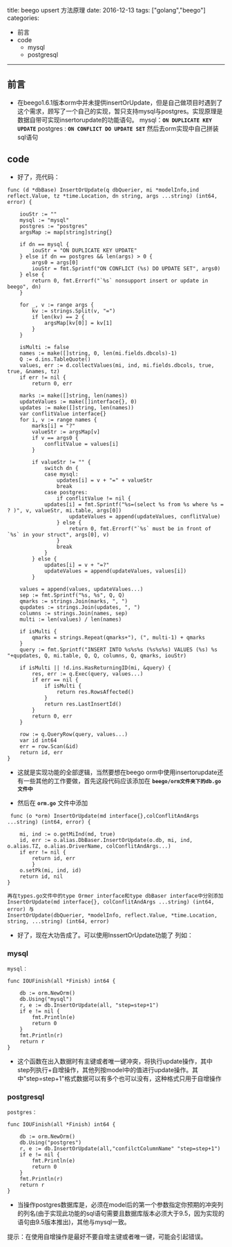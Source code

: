 title: beego upsert 方法原理
date: 2016-12-13
tags: ["golang","beego"]
categories:
  - 前言
  - code
    - mysql
    - postgresql
---

## 前言 ##
* 在beego1.6.1版本orm中并未提供insertOrUpdate，但是自己做项目时遇到了这个需求，顾写了一个自己的实现，暂只支持mysql与postgres。实现原理是数据自带可实现insertorupdate的功能语句。
mysql：**`ON DUPLICATE KEY UPDATE`**
postgres : **`ON CONFLICT DO UPDATE SET`**
然后去orm实现中自己拼装sql语句

## code ##
* 好了，亮代码：

```
func (d *dbBase) InsertOrUpdate(q dbQuerier, mi *modelInfo,ind reflect.Value, tz *time.Location, dn string, args ...string) (int64, error) {

	iouStr := ""
	mysql := "mysql"
	postgres := "postgres"
	argsMap := map[string]string{}

	if dn == mysql {
		iouStr = "ON DUPLICATE KEY UPDATE"
	} else if dn == postgres && len(args) > 0 {
		args0 = args[0]
		iouStr = fmt.Sprintf("ON CONFLICT (%s) DO UPDATE SET", args0)
	} else {
		return 0, fmt.Errorf("`%s` nonsupport insert or update in beego", dn)
	}

	for _, v := range args {
		kv := strings.Split(v, "=")
		if len(kv) == 2 {
			argsMap[kv[0]] = kv[1]
		}
	}

	isMulti := false
	names := make([]string, 0, len(mi.fields.dbcols)-1)
	Q := d.ins.TableQuote()
	values, err := d.collectValues(mi, ind, mi.fields.dbcols, true, true, &names, tz)
	if err != nil {
		return 0, err

	marks := make([]string, len(names))
	updateValues := make([]interface{}, 0)
	updates := make([]string, len(names))
	var conflitValue interface{}
	for i, v := range names {
		marks[i] = "?"
		valueStr := argsMap[v]
		if v == args0 {
			conflitValue = values[i]
		}

		if valueStr != "" {
			switch dn {
			case mysql:
				updates[i] = v + "=" + valueStr
				break
			case postgres:
				if conflitValue != nil {
			updates[i] = fmt.Sprintf("%s=(select %s from %s where %s = ? )", v, valueStr, mi.table, args[0])
					updateValues = append(updateValues, conflitValue)
				} else {
					return 0, fmt.Errorf("`%s` must be in front of `%s` in your struct", args[0], v)
				}
				break
			}
		} else {
			updates[i] = v + "=?"
			updateValues = append(updateValues, values[i])
		}

	values = append(values, updateValues...)
	sep := fmt.Sprintf("%s, %s", Q, Q)
	qmarks := strings.Join(marks, ", ")
	qupdates := strings.Join(updates, ", ")
	columns := strings.Join(names, sep)
	multi := len(values) / len(names)

	if isMulti {
		qmarks = strings.Repeat(qmarks+"), (", multi-1) + qmarks
	}
	query := fmt.Sprintf("INSERT INTO %s%s%s (%s%s%s) VALUES (%s) %s "+qupdates, Q, mi.table, Q, Q, columns, Q, qmarks, iouStr)

	if isMulti || !d.ins.HasReturningID(mi, &query) {
		res, err := q.Exec(query, values...)
		if err == nil {
			if isMulti {
				return res.RowsAffected()
			}
			return res.LastInsertId()
		}
		return 0, err
	}

	row := q.QueryRow(query, values...)
	var id int64
	err = row.Scan(&id)
	return id, err
}
```
* 这就是实现功能的全部逻辑，当然要想在beego orm中使用insertorupdate还有一些其他的工作要做，首先这段代码应该添加在 **`beego/orm文件夹下的db.go文件中`**

* 然后在 **`orm.go`** 文件中添加

```
 func (o *orm) InsertOrUpdate(md interface{},colConflitAndArgs ...string) (int64, error) {

	mi, ind := o.getMiInd(md, true)
	id, err := o.alias.DbBaser.InsertOrUpdate(o.db, mi, ind, o.alias.TZ, o.alias.DriverName, colConflitAndArgs...)
	if err != nil {
		return id, err
		}
	o.setPk(mi, ind, id)
	return id, nil
}
```

```
再在types.go文件中的type Ormer interface和type dbBaser interface中分别添加
InsertOrUpdate(md interface{}, colConflitAndArgs ...string) (int64, error) 与
InsertOrUpdate(dbQuerier, *modelInfo, reflect.Value, *time.Location, string, ...string) (int64, error)
```
* 好了，现在大功告成了。可以使用InssertOrUpdate功能了
列如：

### mysql ###
```
mysql：

func IOUFinish(all *Finish) int64 {

	db := orm.NewOrm()
	db.Using("mysql")
	r, e := db.InsertOrUpdate(all, "step=step+1")
	if e != nil {
		fmt.Println(e)
		return 0
	}
	fmt.Println(r)
	return r
}
```
* 这个函数在出入数据时有主键或者唯一键冲突，将执行update操作，其中step列执行+自增操作，其他列按model中的值进行update操作。其中"step=step+1"格式数据可以有多个也可以没有，这种格式只用于自增操作

### postgresql ###
```
postgres：

func IOUFinish(all *Finish) int64 {

	db := orm.NewOrm()
	db.Using("postgres")
	r, e := db.InsertOrUpdate(all,"confilctColumnName" "step=step+1")
	if e != nil {
		fmt.Println(e)
		return 0
	}
	fmt.Println(r)
	return r
}
```
* 当操作postgres数据库是，必须在model后的第一个参数指定你预期的冲突列的列名(由于实现此功能的sql语句需要且数据库版本必须大于9.5，因为实现的语句由9.5版本推出)，其他与mysql一致。

提示：在使用自增操作是最好不要自增主键或者唯一键，可能会引起错误。
